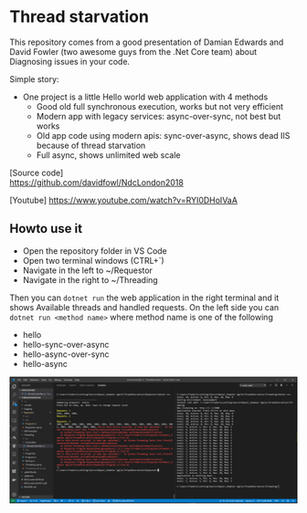 # Thread starvation

This repository comes from a good presentation of Damian Edwards and David Fowler (two awesome guys from the .Net Core team) about Diagnosing issues in your code.

Simple story:

- One project is a little Hello world web application with 4 methods
  - Good old full synchronous execution, works but not very efficient
  - Modern app with legacy services: async-over-sync, not best but works
  - Old app code using modern apis: sync-over-async, shows dead IIS because of thread starvation
  - Full async, shows unlimited web scale

[Source code]  
https://github.com/davidfowl/NdcLondon2018

[Youtube]
https://www.youtube.com/watch?v=RYI0DHoIVaA

## Howto use it

- Open the repository folder in VS Code
- Open two terminal windows (CTRL+`)
- Navigate in the left to ~/Requestor
- Navigate in the right to ~/Threading 

Then you can `dotnet run` the web application in the right terminal and it shows Available threads and handled requests.
On the left side you can `dotnet run <method name>` where method name is one of the following
- hello
- hello-sync-over-async
- hello-async-over-sync
- hello-async

![VSC](/images/VS_Code.png)